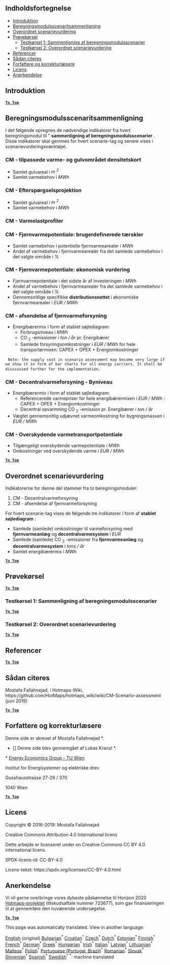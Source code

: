 <h2> Indholdsfortegnelse </h2><ul><li> <a href="#introduction">Introduktion</a> </li><li> <a href="#Calculation-module-scenario-comparison">Beregningsmodulsscenaritsammenligning</a> </li><li> <a href="#Overall-scenario-assessment">Overordnet scenarievurdering</a> </li><li> <a href="#sample-run">Prøvekørsel</a> <ul><li> <a href="#test-run-1-calculation-module-scenario-comparison">Testkørsel 1: Sammenligning af beregningsmodulsscenarier</a> </li><li> <a href="#test-run-2-overall-scenario-assessment">Testkørsel 2: Overordnet scenarievurdering</a> </li></ul></li><li> <a href="#references">Referencer</a> </li><li> <a href="#how-to-cite">Sådan citeres</a> </li><li> <a href="#authors-and-reviewers">Forfattere og korrekturlæsere</a> </li><li> <a href="#license">Licens</a> </li><li> <a href="#acknowledgement">Anerkendelse</a> </li></ul><h2> Introduktion </h2><p><ins> <code><strong><a href="#table-of-contents">To Top</a></strong></code> </ins> </p><h2> Beregningsmodulsscenaritsammenligning </h2><p> I det følgende opregnes de nødvendige indikatorer fra hvert beregningsmodul til " <strong>sammenligning af beregningsmodulsscenarier</strong> . Disse indikatorer skal gemmes for hvert scenarie-tag og senere vises i scenarievurderingsværktøjet. </p><h3> CM - tilpassede varme- og gulvområdet densitetskort </h3><ul><li> Samlet gulvareal i <em><em>m <sup>2</sup></em></em> </li><li> Samlet varmebehov i <em><em>MWh</em></em> </li></ul><h3> CM - Efterspørgselsprojektion </h3><ul><li> Samlet gulvareal i <em><em>m <sup>2</sup></em></em> </li><li> Samlet varmebehov i <em><em>MWh</em></em> </li></ul><h3> CM - Varmelastprofiler </h3><h3> CM - Fjernvarmepotentiale: brugerdefinerede tærskler </h3><ul><li> Samlet varmebehov i potentielle fjernvarmearealer i <em><em>MWh</em></em> </li><li> Andel af varmebehov i fjernvarmearealer fra det samlede varmebehov i det valgte område i <em><em>%</em></em> </li></ul><h3> CM - Fjernvarmepotentiale: økonomisk vurdering </h3><ul><li> Fjernvarmepotentiale i det sidste år af investeringen i <em><em>MWh</em></em> </li><li> Andel af varmebehov i fjernvarmearealer fra det samlede varmebehov i det valgte område i <em><em>%</em></em> </li><li> Gennemsnitlige specifikke <strong>distributionsnettet</strong> i økonomiske fjernvarmearealer i <em><em>EUR / MWh</em></em> </li></ul><h3> CM - afsendelse af fjernvarmeforsyning </h3><ul><li> Energibærermix i form af stablet søjlediagram: <ul><li> Forbrugsniveau i <em><em>MWh</em></em> </li><li> CO <sub>2</sub> -emissioner i <em><em>ton / år</em></em> pr. Energibærer </li><li> Samlede forsyningsomkostninger i <em><em>EUR / MWh</em></em> for hele transportørmixen: CAPEX + OPEX + Energiomkostninger </li></ul></li></ul><pre> <code>Note: the supply cost in scenario assessment may become very large if we show it in form of bar charts for all energy carriers. It shall be disscussed further for the implementation.</code> </pre><h3> CM - Decentralvarmeforsyning - Byniveau </h3><ul><li> Energibærermix i form af stablet søjlediagram: <ul><li> Referencerede varmepriser for hele energibærermixen i <em><em>EUR / MWh</em></em> : CAPEX + OPEX + Energiomkostninger </li><li> Decentral opvarmning CO <sub>2</sub> -emission pr. Energibærer i <em><em>ton / år</em></em> </li></ul></li><li> Vægtet gennemsnitlig udjævnet varmeomkostning for bygningsmassen i <em><em>EUR / MWh</em></em> </li></ul><h3> CM - Overskydende varmetransportpotentiale </h3><ul><li> Tilgængeligt overskydende varmepotentiale i <em><em>MWh</em></em> </li><li> Omkostninger ved overskydende varme i <em><em>EUR / MWh</em></em> </li></ul><p><ins> <code><strong><a href="#table-of-contents">To Top</a></strong></code> </ins> </p><h2> Overordnet scenarievurdering </h2><p> Indikatorerne for denne del stammer fra to beregningsmoduler: </p><ol><li> CM - Decentralvarmeforsyning </li><li> CM - afsendelse af fjernvarmeforsyning </li></ol><p> For hvert scenarie-tag vises de følgende tre indikatorer i form af <strong>stablet søjlediagram</strong> : </p><ul><li> Samlede (samlede) omkostninger til varmeforsyning med <strong>fjernvarmeanlæg</strong> og <strong>decentralvarmesystem</strong> i <em><em>EUR</em></em> </li><li> Samlede (samlede) CO <sub>2</sub> -emissioner fra <strong>fjernvarmeanlæg</strong> og <strong>decentralvarmesystem</strong> i <em><em>tons / år</em></em> </li><li> Samlet energibærermix i <em><em>MWh</em></em> </li></ul><p><ins> <code><strong><a href="#table-of-contents">To Top</a></strong></code> </ins> </p><h2> Prøvekørsel </h2><p><ins> <code><strong><a href="#table-of-contents">To Top</a></strong></code> </ins> </p><h3> Testkørsel 1: Sammenligning af beregningsmodulsscenarier </h3><p><ins> <code><strong><a href="#table-of-contents">To Top</a></strong></code> </ins> </p><h3> Testkørsel 2: Overordnet scenarievurdering </h3><p><ins> <code><strong><a href="#table-of-contents">To Top</a></strong></code> </ins> </p><h2> Referencer </h2><p><ins> <code><strong><a href="#table-of-contents">To Top</a></strong></code> </ins> </p><h2> Sådan citeres </h2><p> Mostafa Fallahnejad, i Hotmaps-Wiki, https://github.com/HotMaps/hotmaps_wiki/wiki/CM-Scenario-assessment (juni 2019) </p><p><ins> <code><strong><a href="#table-of-contents">To Top</a></strong></code> </ins> </p><h2> Forfattere og korrekturlæsere </h2><p> Denne side er skrevet af Mostafa Fallahnejad *. </p><ul><li> [] Denne side blev gennemgået af Lukas Kranzl *. </li></ul><p> * <a href="https://eeg.tuwien.ac.at/">Energy Economics Group - TU Wien</a> </p><p> Institut for Energisystemer og elektriske drev </p><p> Gusshausstrasse 27-29 / 370 </p><p> 1040 Wien </p><p><ins> <code><strong><a href="#table-of-contents">To Top</a></strong></code> </ins> </p><h2> Licens </h2><p> Copyright © 2016-2019: Mostafa Fallahnejad </p><p> Creative Commons Attribution 4.0 International licens </p><p> Dette arbejde er licenseret under en Creative Commons CC BY 4.0 international licens. </p><p> SPDX-licens-id: CC-BY-4.0 </p><p> Licens-tekst: https://spdx.org/licenses/CC-BY-4.0.html </p><h2> Anerkendelse </h2><p> Vi vil gerne overbringe vores dybeste påskønnelse til Horizon 2020 <a href="https://www.hotmaps-project.eu">Hotmaps-projektet</a> (tilskudsaftale nummer 723677), som gav finansieringen til at gennemføre den nuværende undersøgelse. </p><p><ins> <code><strong><a href="#table-of-contents">To Top</a></strong></code> </ins> </p>

This page was automatically translated. View in another language:

[English](en-CM-Scenario-assessment) (original) [Bulgarian](bg-CM-Scenario-assessment)<sup>\*</sup> [Croatian](hr-CM-Scenario-assessment)<sup>\*</sup> [Czech](cs-CM-Scenario-assessment)<sup>\*</sup>  [Dutch](nl-CM-Scenario-assessment)<sup>\*</sup> [Estonian](et-CM-Scenario-assessment)<sup>\*</sup> [Finnish](fi-CM-Scenario-assessment)<sup>\*</sup> [French](fr-CM-Scenario-assessment)<sup>\*</sup> [German](de-CM-Scenario-assessment)<sup>\*</sup> [Greek](el-CM-Scenario-assessment)<sup>\*</sup> [Hungarian](hu-CM-Scenario-assessment)<sup>\*</sup> [Irish](ga-CM-Scenario-assessment)<sup>\*</sup> [Italian](it-CM-Scenario-assessment)<sup>\*</sup> [Latvian](lv-CM-Scenario-assessment)<sup>\*</sup> [Lithuanian](lt-CM-Scenario-assessment)<sup>\*</sup> [Maltese](mt-CM-Scenario-assessment)<sup>\*</sup> [Polish](pl-CM-Scenario-assessment)<sup>\*</sup> [Portuguese (Portugal, Brazil)](pt-CM-Scenario-assessment)<sup>\*</sup> [Romanian](ro-CM-Scenario-assessment)<sup>\*</sup> [Slovak](sk-CM-Scenario-assessment)<sup>\*</sup> [Slovenian](sl-CM-Scenario-assessment)<sup>\*</sup> [Spanish](es-CM-Scenario-assessment)<sup>\*</sup> [Swedish](sv-CM-Scenario-assessment)<sup>\*</sup>
<sup>\*</sup>: machine translated
